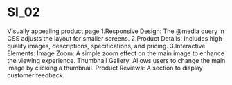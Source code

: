 # SI_02

Visually appealing product page
1.Responsive Design: The @media query in CSS adjusts the layout for smaller screens.
2.Product Details: Includes high-quality images, descriptions, specifications, and pricing.
3.Interactive Elements:
Image Zoom: A simple zoom effect on the main image to enhance the viewing experience.
Thumbnail Gallery: Allows users to change the main image by clicking a thumbnail.
Product Reviews: A section to display customer feedback.
